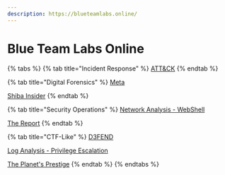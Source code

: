 ```yaml
---
description: https://blueteamlabs.online/
---
```


# Blue Team Labs Online

{% tabs %}
{% tab title="Incident Response" %}
[ATT\&CK](att-and-ck.md)
{% endtab %}

{% tab title="Digital Forensics" %}
[Meta](meta.md)

[Shiba Insider](shiba-insider.md)
{% endtab %}

{% tab title="Security Operations" %}
[Network Analysis - WebShell](network-analysis-web-shell.md)

[The Report](the-report.md)
{% endtab %}

{% tab title="CTF-Like" %}
[D3FEND](d3fend.md)

[Log Analysis - Privilege Escalation](log-analysis-privilege-escalation.md)

[The Planet's Prestige](the-planets-prestige.md)
{% endtab %}
{% endtabs %}
